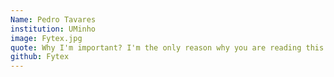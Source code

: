 ```yaml
---
Name: Pedro Tavares
institution: UMinho
image: Fytex.jpg 
quote: Why I'm important? I'm the only reason why you are reading this :)
github: Fytex
---
```


